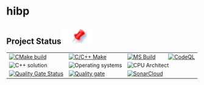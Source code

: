 # hibp

<!-- markdownlint-disable -->
## Project Status[![](https://raw.githubusercontent.com/aregtech/areg-sdk/master/docs/img/pin.svg)](#project-status)
<table class="no-border">
<tr>
	<td><a href="https://github.com/aregtech/areg-sdk/actions/workflows/cmake.yml" alt="CMake"><img src="https://github.com/aregtech/areg-sdk/actions/workflows/cmake.yml/badge.svg" alt="CMake build"/></a></td>
	<td><a href="https://github.com/aregtech/areg-sdk/actions/workflows/c-cpp.yml" alt="C/C++"><img src="https://github.com/aregtech/areg-sdk/actions/workflows/c-cpp.yml/badge.svg" alt="C/C++ Make"/></a></td>
	<td><a href="https://github.com/aregtech/areg-sdk/actions/workflows/msbuild.yml" alt="MS Build"><img src="https://github.com/aregtech/areg-sdk/actions/workflows/msbuild.yml/badge.svg" alt="MS Build"/></a></td>
	<td><a href="https://github.com/aregtech/areg-sdk/actions/workflows/codeql-analysis.yml" alt="CodeQL"><img src="https://github.com/aregtech/areg-sdk/actions/workflows/codeql-analysis.yml/badge.svg" alt="CodeQL"/></a></td>
</tr>
<tr>
	<td><img src="https://img.shields.io/badge/Solution-C++17-blue.svg?style=flat&logo=c%2B%2B&logoColor=b0c0c0&labelColor=363D44" alt="C++ solution"/></td>
	<td><img src="https://img.shields.io/badge/OS-linux%20%7C%20windows-blue??style=flat&logo=Linux&logoColor=b0c0c0&labelColor=363D44" alt="Operating systems"/></td>
	<td colspan="2"><img src="https://img.shields.io/badge/CPU-x86%20%7C%20x86__64%20%7C%20arm%20%7C%20aarch64-blue?style=flat&logo=amd&logoColor=b0c0c0&labelColor=363D44" alt="CPU Architect"/></td>
</tr>
<tr>
	<td><a href="https://sonarcloud.io/summary/new_code?id=caio-silva_hibp"><img src="https://sonarcloud.io/api/project_badges/measure?project=caio-silva_hibp&metric=alert_status" alt="Quality Gate Status"></a></td>
	<td><a href="https://sonarcloud.io/summary/new_code?id=caio-silva_hibp"><img src="https://sonarcloud.io/api/project_badges/quality_gate?project=caio-silva_hibp" alt="Quality gate"></a></td>
	<td><a href="https://sonarcloud.io/summary/new_code?id=caio-silva_hibp"><img src="https://sonarcloud.io/images/project_badges/sonarcloud-black.svg" alt="SonarCloud"></a></td>
</tr>
</table>
